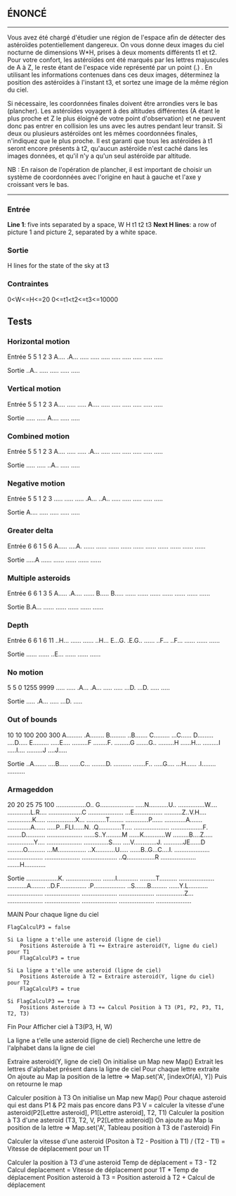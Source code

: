 ## ÉNONCÉ
--- 
Vous avez été chargé d'étudier une région de l'espace afin de détecter des astéroïdes potentiellement dangereux.
On vous donne deux images du ciel nocturne de dimensions W*H, prises à deux moments différents t1 et t2.
Pour votre confort, les astéroïdes ont été marqués par les lettres majuscules de A à Z, le reste étant de l'espace vide représenté par un point (.) .
En utilisant les informations contenues dans ces deux images, déterminez la position des astéroïdes à l'instant t3, et sortez une image de la même région du ciel.

Si nécessaire, les coordonnées finales doivent être arrondies vers le bas (plancher).
Les astéroïdes voyagent à des altitudes différentes (A étant le plus proche et Z le plus éloigné de votre point d'observation) et ne peuvent donc pas entrer en collision les uns avec les autres pendant leur transit.
Si deux ou plusieurs astéroïdes ont les mêmes coordonnées finales, n'indiquez que le plus proche.
Il est garanti que tous les astéroïdes à t1 seront encore présents à t2, qu'aucun astéroïde n'est caché dans les images données, et qu'il n'y a qu'un seul astéroïde par altitude.

NB : En raison de l'opération de plancher, il est important de choisir un système de coordonnées avec l'origine en haut à gauche et l'axe y croissant vers le bas.


--- 

### Entrée
**Line 1**: five ints separated by a space, W H t1 t2 t3
**Next H lines**: a row of picture 1 and picture 2, separated by a white space.

### Sortie
H lines for the state of the sky at t3

### Contraintes
0<W<=H<=20
0<=t1<t2<=t3<=10000

## Tests

### Horizontal motion

Entrée
5 5 1 2 3
A.... .A...
..... .....
..... .....
..... .....
..... .....

Sortie
..A..
.....
.....
.....
.....

### Vertical motion

Entrée
5 5 1 2 3
A.... .....
..... A....
..... .....
..... .....
..... .....

Sortie
.....
.....
A....
.....
.....

### Combined motion

Entrée
5 5 1 2 3
A.... .....
..... .A...
..... .....
..... .....
..... .....

Sortie
.....
.....
..A..
.....
.....

### Negative motion

Entrée
5 5 1 2 3
..... .....
..... .A...
..A.. .....
..... .....
..... .....

Sortie
A....
.....
.....
.....
.....

###   Greater delta

Entrée
6 6 1 5 6
A..... ....A.
...... ......
...... ......
...... ......
...... ......
...... ......

Sortie
.....A
......
......
......
......
......

###  Multiple asteroids

Entrée
6 6 1 3 5
A..... .A....
...... B.....
B..... ......
...... ......
...... ......
...... ......

Sortie
B.A...
......
......
......
......
......

###  Depth

Entrée
6 6 1 6 11
..H... ......
...... ..H...
E...G. .E.G..
...... ..F...
..F... ......
...... ......

Sortie
......
......
..E...
......
......
......

###  No motion

5 5 0 1255 9999
..... .....
.A... .A...
..... .....
...D. ...D.
..... .....

Sortie
.....
.A...
.....
...D.
.....

###  Out of bounds

10 10 100 200 300
A......... .A........
B......... ..B.......
C......... ...C......
D......... ....D.....
E......... .....E....
.........F ........F.
.........G .......G..
.........H ......H...
.........I .....I....
.........J ....J.....

Sortie
..A.......
....B.....
......C...
........D.
..........
.......F..
.....G....
...H......
.I........
..........

###  Armageddon

20 20 25 75 100
.................O.. G...................
.....N...........U.. ...............W....
.............L.R.... ...................C
.................... ...E................
..........Z..V.H.... ..............K.....
................X... ...........T........
.............P...... ............A.......
.............A...... .....P...FLI......N.
.Q.............T.... ....................
..................F. ........D...........
.................... ......S..Y.........M
......K............W .........B....Z.....
...............Y.... ....................
..............S..... ....V.............J.
...........JE......D .........O..........
...M................ ..X...........U.....
......B..G...C....I. ....................
.................... ....................
.................... ..Q................R
.................... .......H............

Sortie
..................K.
....................
.......I............
.........T..........
....................
...........A........
..D.F...............
.P..................
..S.......B.........
......Y.L...........
....................
....................
....................
....................
................Z...
....................
....................
....................
....................
....................



MAIN
Pour chaque ligne du ciel
    
    FlagCalculP3 = false

    Si La ligne a t'elle une asteroid (ligne de ciel)
        Positions Asteroide à T1 += Extraire asteroid(Y, ligne du ciel) pour T1
        FlagCalculP3 = true
    
    Si La ligne a t'elle une asteroid (ligne de ciel)
        Positions Asteroide à T2 = Extraire asteroid(Y, ligne du ciel) pour T2
        FlagCalculP3 = true

    Si FlagCalculP3 == true
        Positions Asteroide à T3 += Calcul Position à T3 (P1, P2, P3, T1, T2, T3)

Fin Pour
Afficher ciel à T3(P3, H, W)


La ligne a t'elle une asteroid (ligne de ciel)
    Recherche une lettre de l'alphabet dans la ligne de ciel

Extraire asteroid(Y, ligne de ciel)
    On initialise un Map new Map()
    Extrait les lettres d'alphabet présent dans la ligne de ciel
    Pour chaque lettre extraite 
        On ajoute au Map la position de la lettre => Map.set('A', [indexOf(A), Y])
    Puis on retourne le map


Calculer position à T3
    On initialise un Map new Map()
    Pour chaque asteroid qui est dans P1 & P2 mais pas encore dans P3
        V = calculer la vitesse d'une asteroid(P2[Lettre asteroid], P1[Lettre asteroid], T2, T1)
        Calculer la position à T3 d'une asteroid (T3, T2, V, P2[Lettre asteroid])
        On ajoute au Map la position de la lettre => Map.set('A', Tableau position à T3 de l'asteroid)
    Fin


Calculer la vitesse d'une asteroid
    (Positon à T2 - Position à T1) / (T2 - T1) = Vitesse de déplacement pour un 1T  


Calculer la position à T3 d'une asteroid
    Temp de déplacement = T3 - T2
    Calcul deplacement  = Vitesse de déplacement pour 1T * Temp de déplacement
    Position asteroid à T3 = Position asteroid à T2 + Calcul de déplacement

 